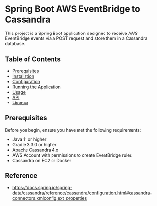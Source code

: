 # Spring Boot AWS EventBridge to Cassandra

This project is a Spring Boot application designed to receive AWS EventBridge events via a POST request and store them in a Cassandra database.

## Table of Contents

- [Prerequisites](#prerequisites)
- [Installation](#installation)
- [Configuration](#configuration)
- [Running the Application](#running-the-application)
- [Usage](#usage)
- [API](#api)
- [License](#license)

## Prerequisites

Before you begin, ensure you have met the following requirements:

- Java 11 or higher
- Gradle 3.3.0 or higher
- Apache Cassandra 4.x
- AWS Account with permissions to create EventBridge rules
- Cassandra on EC2 or Docker

## Reference
- https://docs.spring.io/spring-data/cassandra/reference/cassandra/configuration.html#cassandra-connectors.xmlconfig.ext_properties
